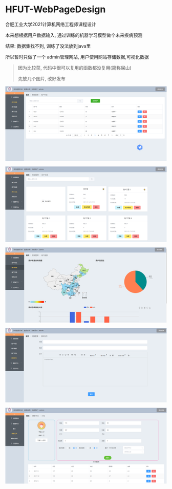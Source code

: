 # HFUT-WebPageDesign
合肥工业大学2021计算机网络工程师课程设计

本来想根据用户数据输入, 通过训练的机器学习模型做个未来疾病预测

结果: 数据集找不到, 训练了没法放到java里

所以暂时只做了一个 admin管理网站, 用户使用网站存储数据,可视化数据

>因为比较菜, 代码中很可以复用的函数都没复用(简称屎山)
>
>先放几个图片, 改好发布



![adminuser](https://github.com/Laniakea77/HFUT-WebPageDesign/blob/main/pic/adminuser.png)

![adminseearticle](https://github.com/Laniakea77/HFUT-WebPageDesign/blob/main/pic/adminseearticle.png)

![viewusrdata](https://github.com/Laniakea77/HFUT-WebPageDesign/blob/main/pic/viewusrdata.png)

![editarticle](https://github.com/Laniakea77/HFUT-WebPageDesign/blob/main/pic/editarticle.png)

![userown](https://github.com/Laniakea77/HFUT-WebPageDesign/blob/main/pic/userown.png)

